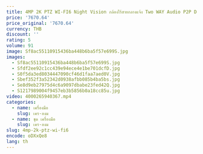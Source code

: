 ```yaml
---
title: 4MP 2K PTZ WI-FI6 Night Vision กล้องไร้สายกลางแจ้ง Two WAY Audio P2P Dome Security IP การติดตามอัตโนมัติ WIFI กล้องวงจรปิด POE กล้อง PTZ
price: '7670.64'
price_original: '7670.64'
currency: THB
discount: ''
rating: 5
volume: 91
image: Sf8ac55110915436ba448b6ba5f57e699S.jpg
images:
  - Sf8ac55110915436ba448b6ba5f57e699S.jpg
  - Sfdf2ee92c1cc439e94ece4e1be701dcfD.jpg
  - S0f5da3ed8034447090cf46d1faa7aed0V.jpg
  - Sbef352f3a52342d0938afbb085b4ba5bs.jpg
  - Se8d9eb27975d4c6a9097dbabe23fed42Q.jpg
  - S1217989004f9457eb3b5856b0a18cc85u.jpg
video: 4000265940367.mp4
categories:
  - name: เครื่องมือ
    slug: เคร-องม
  - name: ชุด เครื่องมือ
    slug: เคร-องม
slug: 4mp-2k-ptz-wi-fi6
encode: oDXxQe8
lang: th
---
```

  